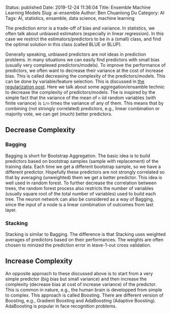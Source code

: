 Status: published
Date: 2019-12-24 11:36:04
Title: Ensemble Machine Learning Models
Slug: ai-ensemble
Author: Ben Chuanlong Du
Category: AI
Tags: AI, statistics, ensamble, data science, machine learning

The prediction error is a trade-off of bias and variance. 
In statistics, 
we often talk about unbiased estimators (especially in linear regression). 
In this case we restrict the estimators/predictors to be in a (small) class,
and find the optimal solution in this class (called BLUE or BLUP).

Generally speaking, 
unbiased predictors are not ideas in prediction problems.
In many situations we can easily find predictors with small bias (usually very complexed predictors/models). 
To improve the performance of predictors, 
we often want to decrease their variance at the cost of increase bias. 
This is called decreasing the complexity of the predictors/models.
This can be done by variable/feature selection. 
This is discussed in [the regularization post]().
Here we talk about some aggregation/ensamble technic to decrease the complexity of predictors/models.
The is inspired by the simple fact that the variance of the mean of `n` iid random variables (with finite variance)
is `1/n` times the variance of any of them. 
This means that by combining (not strongly correlated) predictors,
e.g., linear combination or majority vote, 
we can get (much) better predictors. 

## Decrease Complexity

### Bagging
Bagging is short for Bootstrap Aggregation.
The basic idea is to build predictors based on bootstrap samples (sample with replacement) of the training data. 
Each time we get a different bootstrap sample,
so we have a different predictor.
Hopefully these predictors are not strongly correlated so that by averaging (unweighted) them we get a better predictor.
This idea is well used in random forest. 
To further decrease the correlation between trees, 
the random forest process also restricts the number of variables 
(usually square root of the total number of variables) used to build each tree.
The neuron network can also be considered as a way of Bagging,
since the input of a node is a linear combination of outcomes from last layer.


### Stacking
Stacking is similar to Bagging. 
The difference is that Stacking uses weighted averages of predictors based on their performances. 
The weights are often chosen to minized the prediction error in leave-1-out cross validation. 


## Increase Complexity

An opposite approach to these discussed above is to start from a very simple predictor (big bias but small variance)
and then increase the complexity (decrease bias at cost of increase variance) of the predictor.
This is common in nature, e.g., the human brain is developped from simple to complex. 
This approach is called Boosting.
There are different version of Boosting, e.g., Gradient Boosting and AdaBoosting (Adaptive Boosting).
AdaBoosting is popular in face recognition problems.

